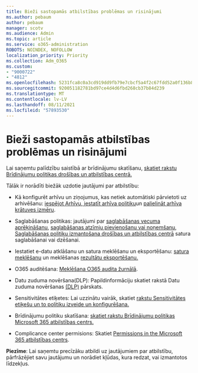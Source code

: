 ```yaml
---
title: Bieži sastopamās atbilstības problēmas un risinājumi
ms.author: pebaum
author: pebaum
manager: scotv
ms.audience: Admin
ms.topic: article
ms.service: o365-administration
ROBOTS: NOINDEX, NOFOLLOW
localization_priority: Priority
ms.collection: Adm_O365
ms.custom:
- "9000722"
- "4812"
ms.openlocfilehash: 5231fca8c0a3cd919dd9fb79e7cbcf5a4f2c67fdd52a0f136b87e9331a3d6c44
ms.sourcegitcommit: 920051182781bd97ce4d4d6fbd268cb37b84d239
ms.translationtype: MT
ms.contentlocale: lv-LV
ms.lasthandoff: 08/11/2021
ms.locfileid: "57893530"
---
```

# <a name="compliance-common-issues-and-resolutions"></a>Bieži sastopamās atbilstības problēmas un risinājumi

Lai saņemtu palīdzību saistībā ar brīdinājumu skatīšanu, [skatiet rakstu Brīdinājumu politikas drošības un atbilstības centrā.](https://docs.microsoft.com/microsoft-365/compliance/alert-policies)

Tālāk ir norādīti biežāk uzdotie jautājumi par atbilstību:

- Kā konfigurēt arhīvu un ziņojumus, kas netiek automātiski pārvietoti uz arhivēšanu: [iespējot Arhīvu, iestatīt arhīva politiku](https://docs.microsoft.com/microsoft-365/compliance/set-up-an-archive-and-deletion-policy-for-mailboxes)un [palielināt arhīva krātuves izmēru](https://docs.microsoft.com/microsoft-365/compliance/enable-unlimited-archiving).

- Saglabāšanas politikas: jautājumi par [saglabāšanas vecuma aprēķināšanu](https://docs.microsoft.com/exchange/security-and-compliance/messaging-records-management/retention-age), [saglabāšanas atzīmju pievienošanu vai noņemšanu](https://docs.microsoft.com/exchange/security-and-compliance/messaging-records-management/add-or-remove-retention-tags), [Saglabāšanas politiku izmantošana drošības un atbilstības centrā](https://docs.microsoft.com/exchange/security-and-compliance/messaging-records-management/create-a-retention-policy) satura saglabāšanai vai dzēšanai.

- Iestatiet e-datu atklāšanu un satura meklēšanu un eksportēšanu: [satura meklēšanu](https://docs.microsoft.com/microsoft-365/compliance/content-search) un meklēšanas [rezultātu eksportēšanu.](https://docs.microsoft.com/microsoft-365/compliance/export-search-results)

- O365 auditēšana: [Meklēšana O365 audita žurnālā](https://docs.microsoft.com/microsoft-365/compliance/search-the-audit-log-in-security-and-compliance).

- Datu zuduma novēršana(DLP): Papildinformāciju skatiet rakstā Datu zuduma novēršanas [(DLP)](https://docs.microsoft.com/microsoft-365/compliance/data-loss-prevention-policies) pārskats.
 
- Sensitivitātes etiķetes: Lai uzzinātu vairāk, skatiet [rakstu Sensitivitātes etiķešu un to politiku izveide un konfigurēšana.](https://docs.microsoft.com/microsoft-365/compliance/create-sensitivity-labels)

- Brīdinājumu politiku skatīšana: [skatiet rakstu Brīdinājumu politikas Microsoft 365 atbilstības centrs.](https://docs.microsoft.com/microsoft-365/compliance/alert-policies)

- Complicance center permisions: Skatiet [Permissions in the Microsoft 365 atbilstības centrs](https://docs.microsoft.com/microsoft-365/compliance/microsoft-365-compliance-center-permissions).

**Piezīme**: Lai saņemtu precīzāku atbildi uz jautājumiem par atbilstību, pārfrāzējiet savu jautājumu un norādiet kļūdas, kura redzat, vai izmantotos līdzekļus.
